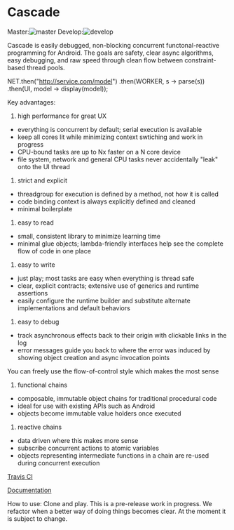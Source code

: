 # Cascade

Master:![master](https://travis-ci.org/paulirotta/cascade.svg?branch=master)
Develop:![develop](https://travis-ci.org/paulirotta/cascade.svg?branch=develop)

Cascade is easily debugged, non-blocking concurrent functonal-reactive programming for Android. The goals are safety, clear async algorithms, easy debugging, and raw speed
through clean flow between constraint-based thread pools.

NET.then("http://service.com/model")
   .then(WORKER, s -> parse(s))
   .then(UI, model -> display(model));

Key advantages:

1. high performance for great UX
  * everything is concurrent by default; serial execution is available
  * keep all cores lit while minimizing context swtiching and work in progress
  * CPU-bound tasks are up to Nx faster on a N core device
  * file system, network and general CPU tasks never accidentally "leak" onto the UI thread
1. strict and explicit
  * threadgroup for execution is defined by a method, not how it is called
  * code binding context is always explicitly defined and cleaned
  * minimal boilerplate
1. easy to read
  * small, consistent library to minimize learning time
  * minimal glue objects; lambda-friendly interfaces help see the complete flow of code in one place
1. easy to write
  * just play; most tasks are easy when everything is thread safe
  * clear, explicit contracts; extensive use of generics and runtime assertions
  * easily configure the runtime builder and substitute alternate implementations and default behaviors
1. easy to debug
  * track asynchronous effects back to their origin with clickable links in the log
  * error messages guide you back to where the error was induced by showing object creation and async invocation points

You can freely use the flow-of-control style which makes the most sense

1. functional chains
  * composable, immutable object chains for traditional procedural code
  * ideal for use with existing APIs such as Android
  * objects become immutable value holders once executed
1. reactive chains
  * data driven where this makes more sense
  * subscribe concurrent actions to atomic variables 
  * objects representing intermediate functions in a chain are re-used during concurrent execution

[Travis CI](https://travis-ci.org/paulirotta/cascade)

[Documentation](/docs)

How to use:
Clone and play. This is a pre-release work in progress. We refactor when a better way of doing things becomes clear. At the moment it is subject to change.
